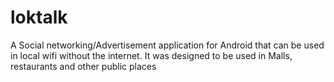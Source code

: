 loktalk
=======

A Social networking/Advertisement application for Android that can be used in local wifi without the internet. It was designed to be used in Malls, restaurants and other public
places
